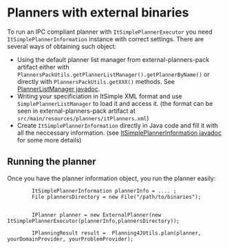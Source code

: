 # Planners with external binaries #

To run an IPC compliant planner with `ItSimplePlannerExecutor` you need `ItSimplePlannerInformation` instance with correct settings.
There are several ways of obtaining such object:

  * Using the default planner list manager from external-planners-pack artifact either with `PlannersPackUtils.getPlannerListManager().getPlannerByName()` or directly with `PlannersPackUtils.getXXX()`  methods. See [PlannerListManager javadoc](http://diana.ms.mff.cuni.cz:8080/job/Planning4J/javadoc/cz/cuni/amis/planning4j/external/impl/itsimple/PlannerListManager.html).
  * Writing your specificiation in ItSimple XML format and use `SimplePlannerListManager` to load it and access it. (the format can be seen in external-planners-pack artifact at `src/main/resources/planners/itPlanners.xml`)
  * Create `ItSimplePlannerInformation` directly in Java code and fill it with all the neccessary information. (see [ItSimplePlannerInformation javadoc](http://diana.ms.mff.cuni.cz:8080/job/Planning4J/javadoc/cz/cuni/amis/planning4j/external/impl/itsimple/ItSimplePlannerInformation.html) for some more details)

## Running the planner ##

Once you have the planner information object, you run the planner easily:

```
        ItSimplePlannerInformation plannerInfo = .... ;        
        File plannersDirectory = new File("/path/to/binaries");

        
        IPlanner planner = new ExternalPlanner(new ItSimplePlannerExecutor(plannerInfo,plannersDirectory));            

        IPlanningResult result =  Planning4JUtils.plan(planner, yourDomainProvider, yourProblemProvider);

```